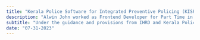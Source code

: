 ```yaml
---
title: "Kerala Police Software for Integrated Preventive Policing (KISP)"
description: "Alwin John worked as Frontend Developer for Part Time in the KISP Project"
subtitle: "Under the guidance and provisions from IHRD and Kerala Police - Frontend Architecture was redeveloped"
date: "07-31-2023"
---
```

